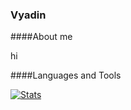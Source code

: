 ### Vyadin

####About me

hi

####Languages and Tools


[![Stats](https://github-readme-stats.vercel.app/api?username=Vyadin&show_icons=true&theme=tokyonight)](https://github.com/anuraghazra/github-readme-stats)

<!--
**Vyadin/Vyadin** is a ✨ _special_ ✨ repository because its `README.md` (this file) appears on your GitHub profile.

Here are some ideas to get you started:

- 🔭 I’m currently working on ...
- 🌱 I’m currently learning ...
- 👯 I’m looking to collaborate on ...
- 🤔 I’m looking for help with ...
- 💬 Ask me about ...
- 📫 How to reach me: ...
- 😄 Pronouns: ...
- ⚡ Fun fact: ...
-->
